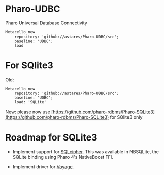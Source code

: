 # Pharo-UDBC
Pharo Universal Database Connectivity


```Smalltalk
Metacello new 
	repository: 'github://astares/Pharo-UDBC/src';
	baseline: 'UDBC';
	load
```

# For SQlite3

Old:
```Smalltalk
Metacello new 
	repository: 'github://astares/Pharo-UDBC/src';
	baseline: 'UDBC';
	load: 'SQLite'
```

New: please now use [https://github.com/pharo-rdbms/Pharo-SQLite3](https://github.com/pharo-rdbms/Pharo-SQLite3) for SQlite3 only

# Roadmap for SQLite3

- Implement support for
  [SQLcipher](https://github.com/sqlcipher/sqlcipher). This was available
  in NBSQLite, the SQLite binding using Pharo 4's NativeBoost FFI.

- Implement driver for [Voyage](https://github.com/pharo-nosql/voyage). 


